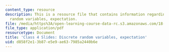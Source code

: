 ```yaml
---
content_type: resource
description: This is a resource file that contains information regarding discrete
  random variables, expectation.
file: /media/https%3A/open-learning-course-data-rc.s3.amazonaws.com/18-05-introduction-to-probability-and-statistics-spring-2014/d858f2e13b87e5e9ae637985a2440b6e_MIT18_05S14_class4slides.pdf
file_type: application/pdf
resourcetype: Document
title: 'Class 4 Slides: Discrete random variables, expectation'
uid: d858f2e1-3b87-e5e9-ae63-7985a2440b6e
---
```

